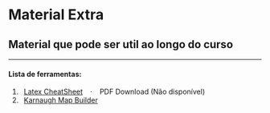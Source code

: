 # Material Extra
## Material que pode ser util ao longo do curso
---
#### Lista de ferramentas:
1. &ensp;[Latex CheatSheet](https://github.com/TiagoRG/uaveiro-leci/blob/master/tools/latex-cheatsheet) &ensp; · &ensp; PDF Download (Não disponível)
2. &ensp;[Karnaugh Map Builder](https://github.com/TiagoRG/uaveiro-leci/blob/master/tools/karnaugh-builder)
